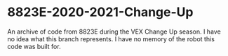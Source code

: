 # 8823E-2020-2021-Change-Up
An archive of code from 8823E during the VEX Change Up season.
I have no idea what this branch represents. I have no memory of the robot this code was built for.